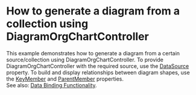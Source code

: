 # How to generate a diagram from a collection using DiagramOrgChartController


This example demonstrates how to generate a diagram from a certain source/collection using DiagramOrgChartController. To provide DiagramOrgChartController with the required source, use the <a href="https://documentation.devexpress.com/WindowsForms/DevExpressXtraDiagramDiagramDataBindingControllerBase_DataSourcetopic.aspx">DataSource</a> property. To build and display relationships between diagram shapes, use the <a href="https://documentation.devexpress.com/WindowsForms/DevExpressXtraDiagramDiagramDataBindingControllerBase_KeyMembertopic.aspx">KeyMember</a> and <a href="https://documentation.devexpress.com/WindowsForms/DevExpressXtraDiagramDiagramOrgChartController_ParentMembertopic.aspx">ParentMember</a> properties. <br>See also: <a href="https://documentation.devexpress.com/WindowsForms/CustomDocument117681.aspx">Data Binding Functionality</a>.

<br/>


